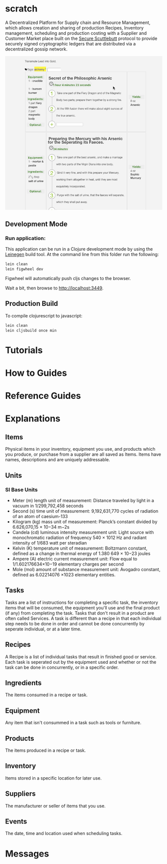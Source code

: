 # scratch

A Decentralized Platform for Supply chain and Resource Management, which allows creation and sharing of production Recipes, Inventory management, scheduling and production costing with a Supplier and Customer Market place  built on the [Secure Scuttlebutt](https://securescuttlebutt.nz) protocol to provide securely signed cryptographic ledgers that are distributed via a decentralized gossip network.

![recipe.gif](/docs/recipe.gif)

## Development Mode

### Run application:

This application can be run in a Clojure development mode by using the [Leinegen](https://leiningen.org) build tool. At the command line from this folder run the following:

```
lein clean
lein figwheel dev
```

Figwheel will automatically push cljs changes to the browser.

Wait a bit, then browse to [http://localhost:3449](http://localhost:3449).

## Production Build

To compile clojurescript to javascript:

```
lein clean
lein cljsbuild once min
```

# Tutorials
# How to Guides
# Reference Guides
# Explanations
## Items
Physical items in your inventory, equipment you use, and products which you produce, or purchase from a supplier are all saved as Items. Items have names, descriptions and are uniquely addressable.
## Units
### SI Base Units
- Meter (m) length unit of measurement:
  Distance traveled by light in a vacuum in 1/299,792,458 seconds
- Second (s) time unit of measurement:
  9,192,631,770 cycles of radiation of an atom of caesium-133
- Kilogram (kg) mass unit of measurement:
  Planck’s constant divided by 6.626,070,15 × 10−34 m−2s
- Candela (cd) luminous intensity measurement unit:
  Light source with monochromatic radiation of frequency 540 × 1012 Hz and radiant intensity of 1/683 watt per steradian
- Kelvin (K) temperature unit of measurement:
  Boltzmann constant, defined as a change in thermal energy of 1.380 649 × 10−23 joules
- Ampere (A) electric current measurement unit:
  Flow equal to 1/1.602176634×10−19 elementary charges per second
- Mole (mol) amount of substance measurement unit:
  Avogadro constant, defined as 6.02214076 ×1023 elementary entities.

## Tasks
Tasks are a list of instructions for completing a specific task, the inventory items that will be consumed, the equipment you'll use and the final product (if any) from completing the task.  Tasks that don't result in a product are often called Services. A task is different than a recipe in that each individual step needs to be done in order and cannot be done concurrently by seperate individual, or at a later time.

## Recipes
A Recipe is a list of individual tasks that result in finished good or service. Each task is seperated out by the equipment used and whether or not the task can be done in concurrently, or in a specific order.
## Ingredients
The items consumed in a recipe or task.
## Equipment
Any item that isn't consummed in a task such as tools or furniture.
## Products
The items produced in a recipe or task.
## Inventory
Items stored in a specific location for later use.
## Suppliers
The manufacturer or seller of items that you use.
## Events
The date, time and location used when scheduling tasks.
# Messages
